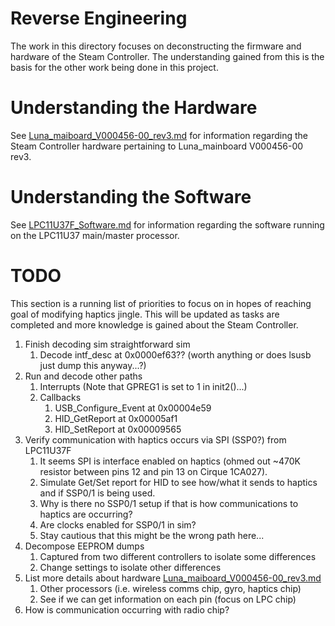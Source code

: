 # Reverse Engineering

The work in this directory focuses on deconstructing the firmware and hardware
 of the Steam Controller. The understanding gained from this is the basis for
 the other work being done in this project. 


# Understanding the Hardware

See [Luna_maiboard_V000456-00_rev3.md](./Luna_maiboard_V000456-00_rev3.md) 
 for information regarding the Steam Controller hardware pertaining to 
 Luna_mainboard V000456-00 rev3.


# Understanding the Software

See [LPC11U37F_Software.md](./LPC11U37F_Software.md) for information regarding
 the software running on the LPC11U37 main/master processor.


# TODO

This section is a running list of priorities to focus on in hopes of reaching
 goal of modifying haptics jingle. This will be updated as tasks are completed
 and more knowledge is gained about the Steam Controller.

1. Finish decoding sim straightforward sim
    1. Decode intf_desc at 0x0000ef63?? (worth anything or does lsusb just dump this anyway...?)
3. Run and decode other paths
    1. Interrupts (Note that GPREG1 is set to 1 in init2()...)
    2. Callbacks
        1. USB_Configure_Event at 0x00004e59
        2. HID_GetReport at 0x00005af1
        3. HID_SetReport at 0x00009565
4. Verify communication with haptics occurs via SPI (SSP0?) from LPC11U37F
    1. It seems SPI is interface enabled on haptics (ohmed out ~470K resistor between pins 12 and pin 13 on Cirque 1CA027). 
    2. Simulate Get/Set report for HID to see how/what it sends to haptics and if SSP0/1 is being used.
    3. Why is there no SSP0/1 setup if that is how communications to haptics are occurring? 
    4. Are clocks enabled for SSP0/1 in sim? 
    5. Stay cautious that this might be the wrong path here...
6. Decompose EEPROM dumps
    1. Captured from two different controllers to isolate some differences
    2. Change settings to isolate other differences
7. List more details about hardware [Luna_maiboard_V000456-00_rev3.md](./Luna_maiboard_V000456-00_rev3.md)
    1. Other processors (i.e. wireless comms chip, gyro, haptics chip)
    2. See if we can get information on each pin (focus on LPC chip)
8. How is communication occurring with radio chip?
